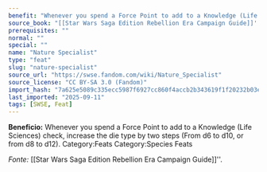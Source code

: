 ```yaml
---
benefit: "Whenever you spend a Force Point to add to a Knowledge (Life Sciences) check, increase the die type by two steps (From d6 to d10, or from d8 to d12). Category:Feats Category:Species Feats"
source_book: "[[Star Wars Saga Edition Rebellion Era Campaign Guide]]''"
prerequisites: ""
normal: ""
special: ""
name: "Nature Specialist"
type: "feat"
slug: "nature-specialist"
source_url: "https://swse.fandom.com/wiki/Nature_Specialist"
source_license: "CC BY-SA 3.0 (Fandom)"
import_hash: "7a625e5089c335ecc5987f6927cc860f4accb2b343619f1f20232b03e61b2171"
last_imported: "2025-09-11"
tags: [SWSE, Feat]
---
```

**Beneficio:** Whenever you spend a Force Point to add to a Knowledge (Life Sciences) check, increase the die type by two steps (From d6 to d10, or from d8 to d12). Category:Feats Category:Species Feats

*Fonte:* [[Star Wars Saga Edition Rebellion Era Campaign Guide]]''.